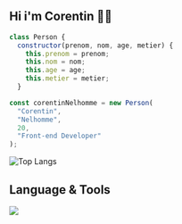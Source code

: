## Hi i'm Corentin 😶‍🌫️

```js
class Person {
  constructor(prenom, nom, age, metier) {
    this.prenom = prenom;
    this.nom = nom;
    this.age = age;
    this.metier = metier;
  }

const corentinNelhomme = new Person(
  "Corentin",
  "Nelhomme",
  20,
  "Front-end Developer"
);
```
![Top Langs](https://github-readme-stats.vercel.app/api/top-langs/?username=d3ller&layout=compact)

## Language & Tools

<p align="left">
  <a href="https://skillicons.dev">
    <img src="https://skillicons.dev/icons?i=vuejs,nuxtjs,supabase,sass,tailwind,bootstrap" />
  </a>
</p>

